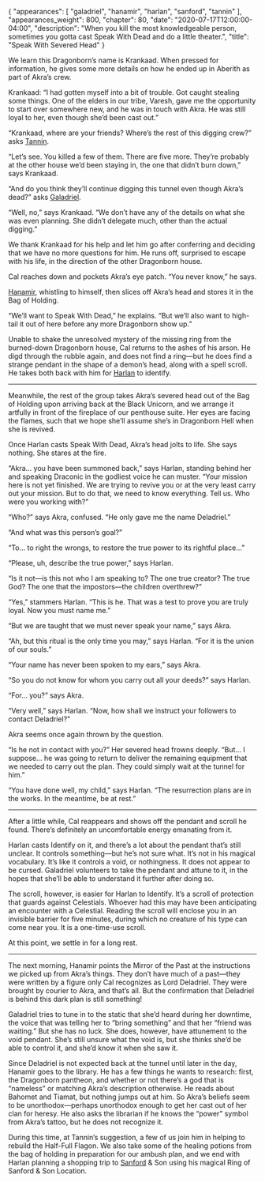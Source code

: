{
    "appearances": [
        "galadriel",
        "hanamir",
        "harlan",
        "sanford",
        "tannin"
    ],
    "appearances_weight": 800,
    "chapter": 80,
    "date": "2020-07-17T12:00:00-04:00",
    "description": "When you kill the most knowledgeable person, sometimes you gotta cast Speak With Dead and do a little theater.",
    "title": "Speak With Severed Head"
}


We learn this Dragonborn’s name is Krankaad. When pressed for information, he gives some more details on how he ended up in Aberith as part of Akra’s crew. 

Krankaad: “I had gotten myself into a bit of trouble. Got caught stealing some things. One of the elders in our tribe, Varesh, gave me the opportunity to start over somewhere new, and he was in touch with Akra. He was still loyal to her, even though she’d been cast out.”

“Krankaad, where are your friends? Where’s the rest of this digging crew?” asks [Tannin](/characters/tannin/).

“Let’s see. You killed a few of them. There are five more. They’re probably at the other house we’d been staying in, the one that didn’t burn down,” says Krankaad.

“And do you think they’ll continue digging this tunnel even though Akra’s dead?” asks [Galadriel](/characters/galadriel/).

“Well, no,” says Krankaad. “We don’t have any of the details on what she was even planning. She didn’t delegate much, other than the actual digging.”

We thank Krankaad for his help and let him go after conferring and deciding that we have no more questions for him. He runs off, surprised to escape with his life, in the direction of the other Dragonborn house.

Cal reaches down and pockets Akra’s eye patch. “You never know,” he says.

[Hanamir](/characters/hanamir/), whistling to himself, then slices off Akra’s head and stores it in the Bag of Holding. 

“We’ll want to Speak With Dead,” he explains. “But we’ll also want to high-tail it out of here before any more Dragonborn show up.”

Unable to shake the unresolved mystery of the missing ring from the burned-down Dragonborn house, Cal returns to the ashes of his arson. He digd through the rubble again, and does not find a ring—but he does find a strange pendant in the shape of a demon’s head, along with a spell scroll. He takes both back with him for [Harlan](/characters/harlan/) to identify.

---

Meanwhile, the rest of the group takes Akra’s severed head out of the Bag of Holding upon arriving back at the Black Unicorn, and we arrange it artfully in front of the fireplace of our penthouse suite. Her eyes are facing the flames, such that we hope she’ll assume she’s in Dragonborn Hell when she is revived.

Once Harlan casts Speak With Dead, Akra’s head jolts to life. She says nothing. She stares at the fire.

“Akra… you have been summoned back,” says Harlan, standing behind her and speaking Draconic in the godliest voice he can muster. “Your mission here is not yet finished. We are trying to revive you or at the very least carry out your mission. But to do that, we need to know everything. Tell us. Who were you working with?”

“Who?” says Akra, confused. “He only gave me the name Deladriel.”

“And what was this person’s goal?”

“To… to right the wrongs, to restore the true power to its rightful place…”

“Please, uh, describe the true power,” says Harlan.

“Is it not—is this not who I am speaking to? The one true creator? The true God? The one that the impostors—the children overthrew?”

“Yes,” stammers Harlan. “This is he. That was a test to prove you are truly loyal. Now you must name me.”

“But we are taught that we must never speak your name,” says Akra.

“Ah, but this ritual is the only time you may,” says Harlan. “For it is the union of our souls.”

“Your name has never been spoken to my ears,” says Akra.

“So you do not know for whom you carry out all your deeds?” says Harlan.

“For… you?” says Akra.

“Very well,” says Harlan. “Now, how shall we instruct your followers to contact Deladriel?”

Akra seems once again thrown by the question.

“Is he not in contact with you?” Her severed head frowns deeply. “But… I suppose… he was going to return to deliver the remaining equipment that we needed to carry out the plan. They could simply wait at the tunnel for him.”

“You have done well, my child,” says Harlan. “The resurrection plans are in the works. In the meantime, be at rest.”

---

After a little while, Cal reappears and shows off the pendant and scroll he found. There’s definitely an uncomfortable energy emanating from it.

Harlan casts Identify on it, and there’s a lot about the pendant that’s still unclear. It controls something—but he’s not sure what. It’s not in his magical vocabulary. It’s like it controls a void, or nothingness. It does not appear to be cursed. Galadriel volunteers to take the pendant and attune to it, in the hopes that she’ll be able to understand it further after doing so.

The scroll, however, is easier for Harlan to Identify. It’s a scroll of protection that guards against Celestials. Whoever had this may have been anticipating an encounter with a Celestial. Reading the scroll will enclose you in an invisible barrier for five minutes, during which no creature of his type can come near you. It is a one-time-use scroll.

At this point, we settle in for a long rest.

---

The next morning, Hanamir points the Mirror of the Past at the instructions we picked up from Akra’s things. They don’t have much of a past—they were written by a figure only Cal recognizes as Lord Deladriel. They were brought by courier to Akra, and that’s all. But the confirmation that Deladriel is behind this dark plan is still something!

Galadriel tries to tune in to the static that she’d heard during her downtime, the voice that was telling her to “bring something” and that her “friend was waiting.” But she has no luck. She does, however, have attunement to the void pendant. She’s still unsure what the void is, but she thinks she’d be able to control it, and she’d know it when she saw it.

Since Deladriel is not expected back at the tunnel until later in the day, Hanamir goes to the library. He has a few things he wants to research: first, the Dragonborn pantheon, and whether or not there’s a god that is “nameless” or matching Akra’s description otherwise. He reads about Bahomet and Tiamat, but nothing jumps out at him. So Akra’s beliefs seem to be unorthodox—perhaps unorthodox enough to get her cast out of her clan for heresy. He also asks the librarian if he knows the “power” symbol from Akra’s tattoo, but he does not recognize it.

During this time, at Tannin’s suggestion, a few of us join him in helping to rebuild the Half-Full Flagon. We also take some of the healing potions from the bag of holding in preparation for our ambush plan, and we end with Harlan planning a shopping trip to [Sanford](/characters/sanford/) & Son using his magical Ring of Sanford & Son Location.
